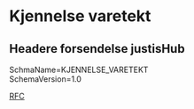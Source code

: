 # Kjennelse varetekt

## Headere forsendelse justisHub
SchmaName=KJENNELSE_VARETEKT  
SchemaVersion=1.0

[RFC](../../../rfc/MessageName-header.md)
